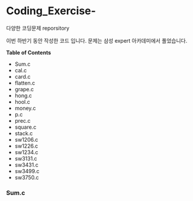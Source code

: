 # Coding_Exercise-
다양한 코딩문제 reporsitory

이번 하반기 동안 작성한 코드 입니다. 문제는 삼성 expert 아카데미에서 풀었습니다.

**Table of Contents**
- Sum.c  
- cal.c  
- card.c  
- flatten.c
- grape.c
- hong.c
- hool.c
- money.c
- p.c
- prec.c
- square.c
- stack.c
- sw1206.c
- sw1226.c
- sw1234.c
- sw3131.c
- sw3431.c
- sw3499.c
- sw3750.c

### Sum.c
